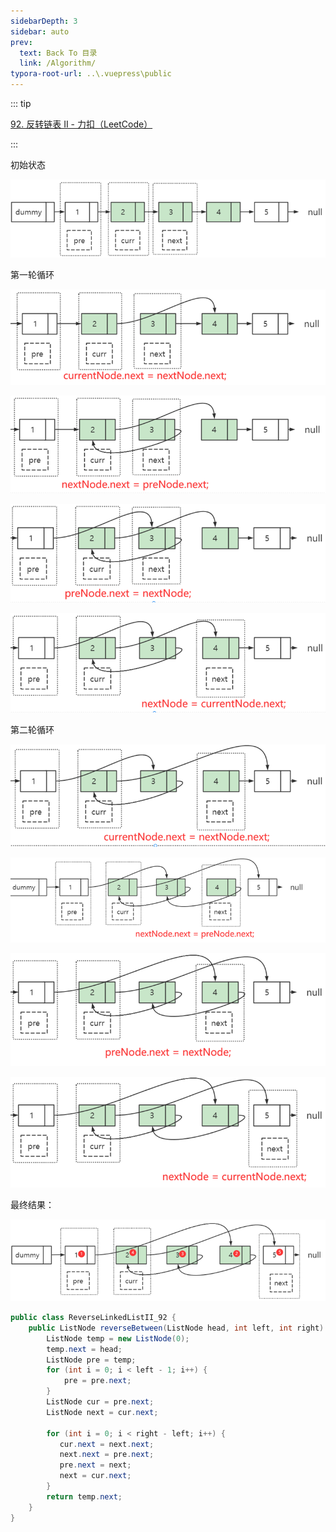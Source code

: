 ```yaml
---
sidebarDepth: 3
sidebar: auto
prev:
  text: Back To 目录
  link: /Algorithm/
typora-root-url: ..\.vuepress\public
---
```


::: tip

[92. 反转链表 II - 力扣（LeetCode）](https://leetcode.cn/problems/reverse-linked-list-ii/)

:::



初始状态

![image-20220816021918545](/images/algorithm/image-20220816021918545.png)

第一轮循环

![image-20220816021941026](/images/algorithm/image-20220816021941026.png)

![image-20220816021958852](/images/algorithm/image-20220816021958852.png)

![image-20220816022025387](/images/algorithm/image-20220816022025387.png)

![image-20220816022038818](/images/algorithm/image-20220816022038818.png)

第二轮循环

![image-20220816022207238](/images/algorithm/image-20220816022207238.png)

![image-20220816022224110](/images/algorithm/image-20220816022224110.png)

![image-20220816022336156](/images/algorithm/image-20220816022336156.png)

![image-20220816022404574](/images/algorithm/image-20220816022404574.png)

最终结果：

![image-20220816022431518](/images/algorithm/image-20220816022431518.png)

```java
public class ReverseLinkedListII_92 {
    public ListNode reverseBetween(ListNode head, int left, int right) {
        ListNode temp = new ListNode(0);
        temp.next = head;
        ListNode pre = temp;
        for (int i = 0; i < left - 1; i++) {
            pre = pre.next;
        }
        ListNode cur = pre.next;
        ListNode next = cur.next;

        for (int i = 0; i < right - left; i++) {
           cur.next = next.next;
           next.next = pre.next;
           pre.next = next;
           next = cur.next;
        }
        return temp.next;
    }
}
```

